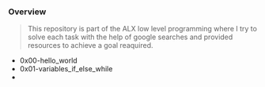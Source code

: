 ### Overview 
> This repository is part of the ALX low level programming where I try to solve each task with the help of google searches and provided resources to achieve a goal reaquired.

- 0x00-hello_world
- 0x01-variables_if_else_while
-
